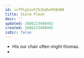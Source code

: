 ```yaml
---
id: iv79lg1uvh7b1bqhe956m08
title: Storm Flesh
desc: ''
updated: 1686223408402
created: 1686223408402
isDir: false
---
```

- His our chair often might thomas. 
-